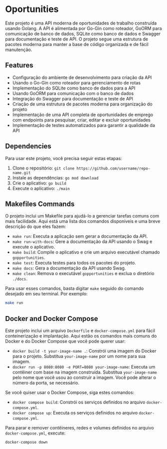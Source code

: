 # Oportunities 

Este projeto é uma API moderna de oportunidades de trabalho construída usando Golang. A API é alimentada por Go-Gin como roteador, GoORM para comunicação de banco de dados, SQLite como banco de dados e Swagger para documentação e teste de API. O projeto segue uma estrutura de pacotes moderna para manter a base de código organizada e de fácil manutenção. 

## Features

- Configuração do ambiente de desenvolvimento para criação da API
- Usando o Go-Gin como roteador para gerenciamento de rotas
- Implementação do SQLite como banco de dados para a API
- Usando GoORM para comunicação com o banco de dados
- Integração do Swagger para documentação e teste de API
- Criação de uma estrutura de pacotes moderna para organização do projeto
- Implementação de uma API completa de oportunidades de emprego com endpoints para pesquisar, criar, editar e excluir oportunidades
- Implementação de testes automatizados para garantir a qualidade da API

## Dependencies

Para usar este projeto, você precisa seguir estas etapas:

1. Clone o repositório: `git clone https://github.com/username/repo-name.git`
2. Instale as dependências: `go mod download`
3. Crie o aplicativo: `go build`
4. Execute o aplicativo: `./main`

## Makefiles Commands

O projeto inclui um Makefile para ajudá-lo a gerenciar tarefas comuns com mais facilidade. Aqui está uma lista dos comandos disponíveis e uma breve descrição do que eles fazem:

- `make run`: Executa a aplicação sem gerar a documentação da API.
- `make run-with-docs`: Gere a documentação da API usando o Swag e execute o aplicativo.
- `make build`: Compile o aplicativo e crie um arquivo executável chamado `gopportunities`.
- `make test`: Executa testes para todos os pacotes do projeto.
- `make docs`: Gera a documentação da API usando Swag.
- `make clean`: Remova o executável `gopportunities` e exclua o diretório `./docs`.

Para usar esses comandos, basta digitar `make` seguido do comando desejado em seu terminal. Por exemplo:

```sh
make run
```

## Docker and Docker Compose

Este projeto inclui um arquivo `Dockerfile` e `docker-compose.yml` para fácil conteinerização e implantação. Aqui estão os comandos mais comuns do Docker e do Docker Compose que você pode querer usar:

- `docker build -t your-image-name .`: Constrói uma imagem do Docker para o projeto. Substitua `your-image-name` por um nome para sua imagem.
- `docker run -p 8080:8080 -e PORT=8080 your-image-name`: Executa um contêiner com base na imagem construída. Substitua `your-image-name` pelo nome que você usou ao construir a imagem. Você pode alterar o número da porta, se necessário.

Se você quiser usar o Docker Compose, siga estes comandos:

- `docker compose build`: Constrói os serviços definidos no arquivo `docker-compose.yml`.
- `docker compose up`: Executa os serviços definidos no arquivo `docker-compose.yml`.

Para parar e remover contêineres, redes e volumes definidos no arquivo `docker-compose.yml`, execute:

```sh
docker-compose down
```

